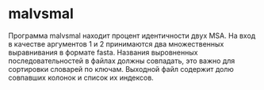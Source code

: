 # malvsmal
Программа malvsmal находит процент идентичности двух MSA. На вход в качестве аргументов 1 и 2 принимаются два множественных выравнивания в формате fasta. Названия выровненных последовательностей в файлах должны совпадать, это важно для сортировки словарей по ключам. Выходной файл содержит долю совпавших колонок и список их индексов.
